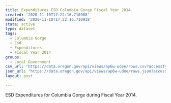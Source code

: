 ```yaml
---
title: Expenditures ESD Columbia Gorge Fiscal Year 2014
created: '2020-11-10T17:22:16.710908'
modified: '2020-11-10T17:22:16.710918'
state: active
type: dataset
tags:
  - Columbia Gorge
  - Esd
  - Expenditures
  - Fiscal Year 2014
groups:
  - Local Government
csv_url: 'https://data.oregon.gov/api/views/ap6w-udee/rows.csv?accessType=DOWNLOAD'
json_url: 'https://data.oregon.gov/api/views/ap6w-udee/rows.json?accessType=DOWNLOAD'
layout: post

---
```

ESD Expenditures for Columbia Gorge during Fiscal Year 2014.
